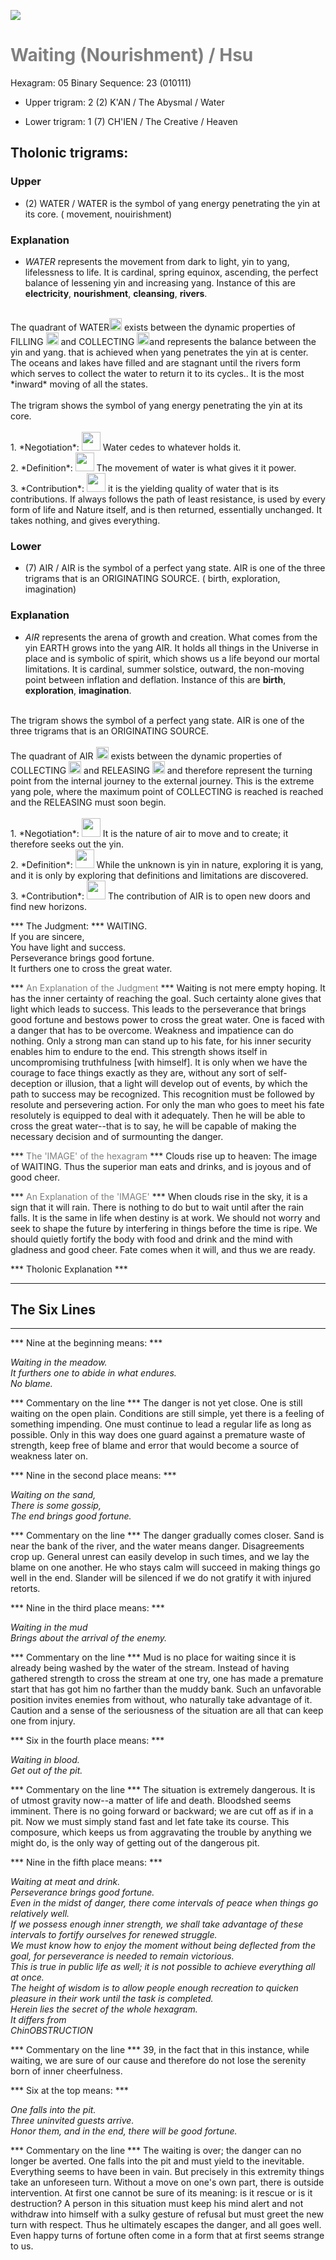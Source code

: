 

![](/assets/hexagram05.png)

# <span style="color:gray">Waiting (Nourishment) /  Hsu </span>
Hexagram: 05
Binary Sequence: 23 (010111)

* Upper trigram: 2 (2) K'AN / The Abysmal / Water

* Lower trigram: 1 (7) CH'IEN / The Creative / Heaven

## <span style="brown:gray">Tholonic trigrams: </span>

### <span style="brown:gray">Upper </span>

* (2) WATER / WATER is the symbol of yang energy penetrating the yin at its core.  ( movement, nouirishment)

### <span style="brown:gray">Explanation</span>

* *WATER* represents the movement from dark to light, yin to yang, lifelessness to life.  It is cardinal, spring equinox, ascending, the perfect balance of lessening yin and increasing yang. Instance of this are **electricity**, **nourishment**, **cleansing**, **rivers**.<br/>
<br/>
The quadrant of WATER<img src="../Images/bc/trigram-b02.png" style="width:20px"/> exists between the dynamic properties of FILLING <img src="../Images/bc/trigram-b01.png" style="width:20px"/> and COLLECTING <img src="../Images/bc/trigram-b03.png" style="width:20px"/>and represents the balance between the yin and yang. that is achieved when yang penetrates the yin at is center. The oceans and lakes have filled and are stagnant until the rivers form which serves to collect the water to return it to its cycles..  It is the most *inward* moving of all the states.<br/>
<br/>
The trigram shows the symbol of yang energy penetrating the yin at its core. <br/>
<br/>
1. *Negotiation*: <img src="../Images/bc/yin.png" style="width:30px"/> Water cedes to whatever holds it.<br/>
2. *Definition*: <img src="../Images/bc/yang.png" style="width:30px"/> The movement of water is what gives it it power.<br/>
3. *Contribution*: <img src="../Images/bc/yin.png" style="width:30px"/> it is the yielding quality of water that is its contributions. If always follows the path of least resistance, is used by every form of life and Nature itself, and is then returned, essentially unchanged. It takes nothing, and gives everything.

### <span style="brown:gray">Lower </span>

* (7) AIR / AIR is the symbol of a perfect yang state. AIR is one of the three trigrams that is an ORIGINATING SOURCE. ( birth, exploration, imagination)

### <span style="brown:gray">Explanation</span>

* *AIR* represents the arena of growth and creation. What comes from the yin EARTH grows into the yang AIR. It holds all things in the Universe in place and is symbolic of spirit, which shows us a life beyond our mortal limitations.  It is cardinal, summer solstice, outward, the non-moving point between inflation and deflation. Instance of this are **birth**, **exploration**, **imagination**.<br/>
<br/>
The trigram shows the symbol of a perfect yang state. AIR is one of the three trigrams that is an ORIGINATING SOURCE.<br/>
<br/>
The quadrant of AIR <img src="../Images/bc/trigram-b07.png" style="width:20px"/> exists between the dynamic properties of COLLECTING <img src="../Images/bc/trigram-b03.png" style="width:20px"/> and RELEASING <img src="../Images/bc/trigram-b06.png" style="width:20px"/> and therefore represent the turning point from the internal journey to the external journey. This is the extreme yang pole, where the maximum point of COLLECTING is reached is reached and the RELEASING must soon begin.<br/>
<br/>
1. *Negotiation*: <img src="../Images/bc/yang.png" style="width:30px"/> It is the nature of air to move and to create; it therefore seeks out the yin.<br/>
2. *Definition*: <img src="../Images/bc/yang.png" style="width:30px"/> While the unknown is yin in nature, exploring it is yang, and it is only by exploring that definitions and limitations are discovered.<br/>
3. *Contribution*: <img src="../Images/bc/yang.png" style="width:30px"/> The contribution of AIR is to open new doors and find new horizons. 



*** The Judgment: ***
WAITING.<br/>
If you are sincere,<br/>
You have light and success.<br/>
Perseverance brings good fortune.<br/>
It furthers one to cross the great water.


*** <span style="color:gray">An Explanation of the Judgment</span> ***
Waiting is not mere empty hoping. It has the inner certainty of reaching the goal. Such certainty alone gives that light which leads to success. This leads to the perseverance that brings good fortune and bestows power to cross the great water. One is faced with a danger that has to be overcome. Weakness and impatience can do nothing. Only a strong man can stand up to his fate, for his inner security enables him to endure to the end. This strength shows itself in uncompromising truthfulness [with himself]. It is only when we have the courage to face things exactly as they are, without any sort of self-deception or illusion, that a light will develop out of events, by which the path to success may be recognized. This recognition must be followed by resolute and persevering action. For only the man who goes to meet his fate resolutely is equipped to deal with it adequately. Then he will be able to cross the great water--that is to say, he will be capable of making the necessary decision and of surmounting the danger.

*** <span style="color:gray">The 'IMAGE' of the hexagram</span> ***
Clouds rise up to heaven: The image of WAITING. Thus the superior man eats and drinks, and is joyous and of good cheer.

*** <span style="color:gray">An Explanation of the 'IMAGE'</span> ***
When clouds rise in the sky, it is a sign that it will rain. There is nothing to do but to wait until after the rain falls. It is the same in life when destiny is at work. We should not worry and seek to shape the future by interfering in things before the time is ripe. We should quietly fortify the body with food and drink and the mind with gladness and good cheer. Fate comes when it will, and thus we are ready.

*** <span style="brown:gray">Tholonic Explanation </span> ***





---
## The Six Lines ##
---
*** Nine at the beginning means: ***

_Waiting in the meadow.<br/>
It furthers one to abide in what endures.<br/>
No blame._

*** Commentary on the line ***
The danger is not yet close. One is still waiting on the open plain. Conditions are still simple, yet there is a feeling of something impending. One must continue to lead a regular life as long as possible. Only in this way does one guard against a premature waste of strength, keep free of blame and error that would become a source of weakness later on.

*** Nine in the second place means: ***

_Waiting on the sand,<br/>
There is some gossip,<br/>
The end brings good fortune._

*** Commentary on the line ***
The danger gradually comes closer. Sand is near the bank of the river, and the water means danger. Disagreements crop up. General unrest can easily develop in such times, and we lay the blame on one another. He who stays calm will succeed in making things go well in the end. Slander will be silenced if we do not gratify it with injured retorts.

*** Nine in the third place means: ***

_Waiting in the mud<br/>
Brings about the arrival of the enemy._

*** Commentary on the line ***
Mud is no place for waiting since it is already being washed by the water of the stream. Instead of having gathered strength to cross the stream at one try, one has made a premature start that has got him no farther than the muddy bank. Such an unfavorable position invites enemies from without, who naturally take advantage of it. Caution and a sense of the seriousness of the situation are all that can keep one from injury.

*** Six in the fourth place means: ***

_Waiting in blood.<br/>
Get out of the pit._

*** Commentary on the line ***
The situation is extremely dangerous. It is of utmost gravity now--a matter of life and death. Bloodshed seems imminent. There is no going forward or backward; we are cut off as if in a pit. Now we must simply stand fast and let fate take its course. This composure, which keeps us from aggravating the trouble by anything we might do, is the only way of getting out of the dangerous pit.

*** Nine in the fifth place means: ***

_Waiting at meat and drink.<br/>
Perseverance brings good fortune.<br/>
Even in the midst of danger, there come intervals of peace when things go relatively well.<br/>
If we possess enough inner strength, we shall take advantage of these intervals to fortify ourselves for renewed struggle.<br/>
We must know how to enjoy the moment without being deflected from the goal, for perseverance is needed to remain victorious.<br/>
This is true in public life as well; it is not possible to achieve everything all at once.<br/>
The height of wisdom is to allow people enough recreation to quicken pleasure in their work until the task is completed.<br/>
Herein lies the secret of the whole hexagram.<br/>
It differs from<br/>
ChinOBSTRUCTION_

*** Commentary on the line ***
39, in the fact that in this instance, while waiting, we are sure of our cause and therefore do not lose the serenity born of inner cheerfulness.

*** Six at the top means: ***

_One falls into the pit.<br/>
Three uninvited guests arrive.<br/>
Honor them, and in the end, there will be good fortune._

*** Commentary on the line ***
The waiting is over; the danger can no longer be averted. One falls into the pit and must yield to the inevitable. Everything seems to have been in vain. But precisely in this extremity things take an unforeseen turn. Without a move on one's own part, there is outside intervention. At first one cannot be sure of its meaning: is it rescue or is it destruction? A person in this situation must keep his mind alert and not withdraw into himself with a sulky gesture of refusal but must greet the new turn with respect. Thus he ultimately escapes the danger, and all goes well. Even happy turns of fortune often come in a form that at first seems strange to us.


